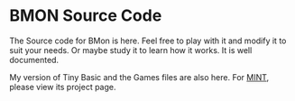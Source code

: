 # BMON Source Code

The Source code for BMon is here.  Feel free to play with it and modify it to suit your needs.  Or maybe study it to learn how it works.  It is well documented.

My version of Tiny Basic and the Games files are also here.  For [MINT](https://github.com/orgMINT), please view its project page.
